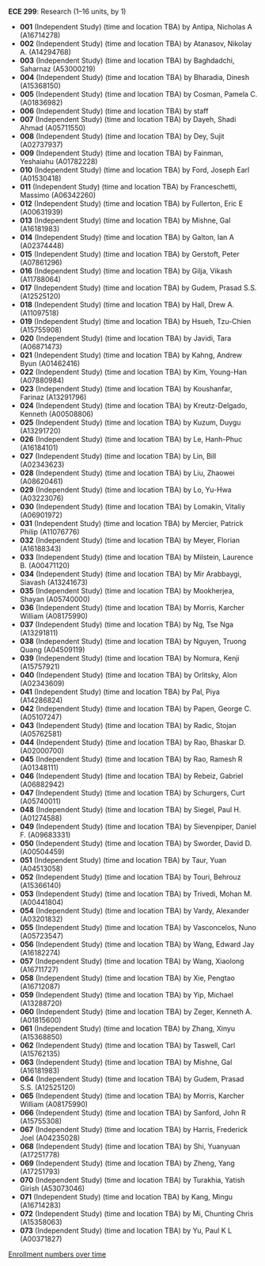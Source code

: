 **ECE 299**: Research (1–16 units, by 1)

- **001** (Independent Study) (time and location TBA) by Antipa, Nicholas A (A16714278)
- **002** (Independent Study) (time and location TBA) by Atanasov, Nikolay A. (A14294768)
- **003** (Independent Study) (time and location TBA) by Baghdadchi, Saharnaz (A53000219)
- **004** (Independent Study) (time and location TBA) by Bharadia, Dinesh (A15368150)
- **005** (Independent Study) (time and location TBA) by Cosman, Pamela C. (A01836982)
- **006** (Independent Study) (time and location TBA) by staff
- **007** (Independent Study) (time and location TBA) by Dayeh, Shadi Ahmad (A05711550)
- **008** (Independent Study) (time and location TBA) by Dey, Sujit (A02737937)
- **009** (Independent Study) (time and location TBA) by Fainman, Yeshaiahu (A01782228)
- **010** (Independent Study) (time and location TBA) by Ford, Joseph Earl (A01530418)
- **011** (Independent Study) (time and location TBA) by Franceschetti, Massimo (A06342260)
- **012** (Independent Study) (time and location TBA) by Fullerton, Eric E (A00631939)
- **013** (Independent Study) (time and location TBA) by Mishne, Gal (A16181983)
- **014** (Independent Study) (time and location TBA) by Galton, Ian A (A02374448)
- **015** (Independent Study) (time and location TBA) by Gerstoft, Peter (A07861296)
- **016** (Independent Study) (time and location TBA) by Gilja, Vikash (A11788064)
- **017** (Independent Study) (time and location TBA) by Gudem, Prasad S.S. (A12525120)
- **018** (Independent Study) (time and location TBA) by Hall, Drew A. (A11097518)
- **019** (Independent Study) (time and location TBA) by Hsueh, Tzu-Chien (A15755908)
- **020** (Independent Study) (time and location TBA) by Javidi, Tara (A06871473)
- **021** (Independent Study) (time and location TBA) by Kahng, Andrew Byun (A01462416)
- **022** (Independent Study) (time and location TBA) by Kim, Young-Han (A07880984)
- **023** (Independent Study) (time and location TBA) by Koushanfar, Farinaz (A13291796)
- **024** (Independent Study) (time and location TBA) by Kreutz-Delgado, Kenneth (A00508806)
- **025** (Independent Study) (time and location TBA) by Kuzum, Duygu (A13291720)
- **026** (Independent Study) (time and location TBA) by Le, Hanh-Phuc (A16184101)
- **027** (Independent Study) (time and location TBA) by Lin, Bill (A02343623)
- **028** (Independent Study) (time and location TBA) by Liu, Zhaowei (A08620461)
- **029** (Independent Study) (time and location TBA) by Lo, Yu-Hwa (A03223076)
- **030** (Independent Study) (time and location TBA) by Lomakin, Vitaliy (A06901972)
- **031** (Independent Study) (time and location TBA) by Mercier, Patrick Philip (A11076776)
- **032** (Independent Study) (time and location TBA) by Meyer, Florian (A16188343)
- **033** (Independent Study) (time and location TBA) by Milstein, Laurence B. (A00471120)
- **034** (Independent Study) (time and location TBA) by Mir Arabbaygi, Siavash (A13241673)
- **035** (Independent Study) (time and location TBA) by Mookherjea, Shayan (A05740000)
- **036** (Independent Study) (time and location TBA) by Morris, Karcher William (A08175990)
- **037** (Independent Study) (time and location TBA) by Ng, Tse Nga (A13291811)
- **038** (Independent Study) (time and location TBA) by Nguyen, Truong Quang (A04509119)
- **039** (Independent Study) (time and location TBA) by Nomura, Kenji (A15757921)
- **040** (Independent Study) (time and location TBA) by Orlitsky, Alon (A02343609)
- **041** (Independent Study) (time and location TBA) by Pal, Piya (A14286824)
- **042** (Independent Study) (time and location TBA) by Papen, George C. (A05107247)
- **043** (Independent Study) (time and location TBA) by Radic, Stojan (A05762581)
- **044** (Independent Study) (time and location TBA) by Rao, Bhaskar D. (A02000700)
- **045** (Independent Study) (time and location TBA) by Rao, Ramesh R (A01348111)
- **046** (Independent Study) (time and location TBA) by Rebeiz, Gabriel (A06882942)
- **047** (Independent Study) (time and location TBA) by Schurgers, Curt (A05740011)
- **048** (Independent Study) (time and location TBA) by Siegel, Paul H. (A01274588)
- **049** (Independent Study) (time and location TBA) by Sievenpiper, Daniel F. (A09683331)
- **050** (Independent Study) (time and location TBA) by Sworder, David D. (A00504459)
- **051** (Independent Study) (time and location TBA) by Taur, Yuan (A04513058)
- **052** (Independent Study) (time and location TBA) by Touri, Behrouz (A15366140)
- **053** (Independent Study) (time and location TBA) by Trivedi, Mohan M. (A00441804)
- **054** (Independent Study) (time and location TBA) by Vardy, Alexander (A03201832)
- **055** (Independent Study) (time and location TBA) by Vasconcelos, Nuno (A05723547)
- **056** (Independent Study) (time and location TBA) by Wang, Edward Jay (A16182274)
- **057** (Independent Study) (time and location TBA) by Wang, Xiaolong (A16711727)
- **058** (Independent Study) (time and location TBA) by Xie, Pengtao (A16712087)
- **059** (Independent Study) (time and location TBA) by Yip, Michael (A13288720)
- **060** (Independent Study) (time and location TBA) by Zeger, Kenneth A. (A01815600)
- **061** (Independent Study) (time and location TBA) by Zhang, Xinyu (A15368850)
- **062** (Independent Study) (time and location TBA) by Taswell, Carl (A15762135)
- **063** (Independent Study) (time and location TBA) by Mishne, Gal (A16181983)
- **064** (Independent Study) (time and location TBA) by Gudem, Prasad S.S. (A12525120)
- **065** (Independent Study) (time and location TBA) by Morris, Karcher William (A08175990)
- **066** (Independent Study) (time and location TBA) by Sanford, John R (A15755308)
- **067** (Independent Study) (time and location TBA) by Harris, Frederick Joel (A04235028)
- **068** (Independent Study) (time and location TBA) by Shi, Yuanyuan (A17251778)
- **069** (Independent Study) (time and location TBA) by Zheng, Yang (A17251793)
- **070** (Independent Study) (time and location TBA) by Turakhia, Yatish Girish (A53073046)
- **071** (Independent Study) (time and location TBA) by Kang, Mingu (A16714283)
- **072** (Independent Study) (time and location TBA) by Mi, Chunting Chris (A15358063)
- **073** (Independent Study) (time and location TBA) by Yu, Paul K L (A00371827)

[Enrollment numbers over time](./ECE299.tsv)
